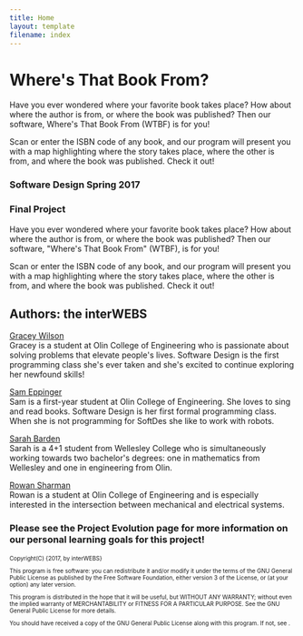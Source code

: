 ```yaml
---
title: Home
layout: template
filename: index
---
```

# Where's That Book From?

Have you ever wondered where your favorite book takes place? How about where the author is from, or where the book was published? Then our software, Where's That Book From (WTBF) is for you!

Scan or enter the ISBN code of any book, and our program will present you with a map highlighting where the story takes place, where the other is from, and where the book was published. Check it out!

### Software Design Spring 2017
### Final Project

Have you ever wondered where your favorite book takes place? How about where the author is from, or where the book was published? Then our software, "Where's That Book From" (WTBF), is for you!

Scan or enter the ISBN code of any book, and our program will present you with a map highlighting where the story takes place, where the other is from, and where the book was published. Check it out!

## Authors: the interWEBS
<a href="https://github.com/graceyw">Gracey Wilson</a><br>
Gracey is a student at Olin College of Engineering who is passionate about solving problems that elevate people's lives. Software Design is the first programming class she's ever taken and she's excited to continue exploring her newfound skills!

<a href="https://github.com/samEpp">Sam Eppinger</a><br>
Sam is a first-year student at Olin College of Engineering. She loves to sing and read books. Software Design is her first formal programming class. When she is not programming for SoftDes she like to work with robots.

<a href="https://github.com/srbarden">Sarah Barden</a><br>
Sarah is a 4+1 student from Wellesley College who is simultaneously working towards two bachelor's degrees: one in mathematics from Wellesley and one in engineering from Olin.

<a href="https://github.com/rowansharman">Rowan Sharman</a><br>
Rowan is a student at Olin College of Engineering and is especially interested in the intersection between mechanical and electrical systems.

### Please see the Project Evolution page for more information on our personal learning goals for this project!
<font size="-2">
<p>
Copyright(C) {2017, by interWEBS}
</p> <p>
This program is free software: you can redistribute it and/or modify it under the terms of the GNU General Public License as published by the Free Software Foundation, either version 3 of the License, or (at your option) any later version. 
</p> <p>
This program is distributed in the hope that it will be useful, but WITHOUT ANY WARRANTY; without even the implied warranty of MERCHANTABILITY or FITNESS FOR A PARTICULAR PURPOSE. See the GNU General Public License for more details.
</p> <p>
You should have received a copy of the GNU General Public License along with this program. If not, see <http://www.gnu.org/licenses/>.
</p>
</font>
